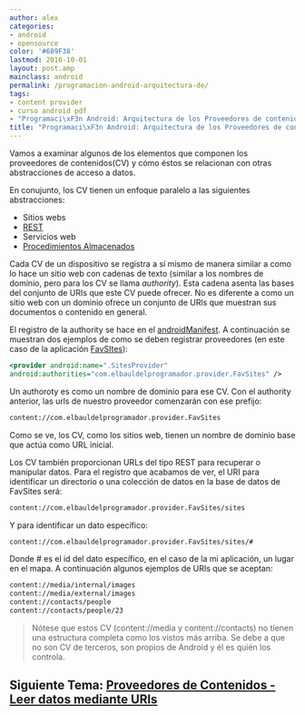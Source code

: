 ```yaml
---
author: alex
categories:
- android
- opensource
color: '#689F38'
lastmod: 2016-10-01
layout: post.amp
mainclass: android
permalink: /programacion-android-arquitectura-de/
tags:
- content provider
- curso android pdf
- "Programaci\xF3n Android: Arquitectura de los Proveedores de contenidos"
title: "Programaci\xF3n Android: Arquitectura de los Proveedores de contenidos"
---
```


Vamos a examinar algunos de los elementos que componen los proveedores de contenidos(CV) y cómo éstos se relacionan con otras abstracciones de acceso a datos.

En conujunto, los CV tienen un enfoque paralelo a las siguientes abstracciones:

  * Sitios webs
  * [REST][1]
  * Servicios web
  * [Procedimientos Almacenados][2]

Cada CV de un dispositivo se registra a sí mismo de manera similar a como lo hace un sitio web con cadenas de texto (similar a los nombres de domínio, pero para los CV se llama *authority*). Esta cadena asenta las bases del conjunto de URIs que este CV puede ofrecer. No es diferente a como un sitio web con un dominio ofrece un conjunto de URls que muestran sus documentos o contenido en general.

<!--more-->

El registro de la authority se hace en el [androidManifest][3]. A continuación se muestran dos ejemplos de como se deben registrar proveedores (en este caso de la aplicación [FavSItes][4]):

```xml
<provider android:name=".SitesProvider"
android:authorities="com.elbauldelprogramador.provider.FavSites" />
```

Un authoroty es como un nombre de dominio para ese CV. Con el authority anterior, las urls de nuestro proveedor comenzarán con ese prefijo:

```bash
content://com.elbauldelprogramador.provider.FavSites
```

Como se ve, los CV, como los sitios web, tienen un nombre de dominio base que actúa como URL inicial.

Los CV también proporcionan URLs del tipo REST para recuperar o manipular datos. Para el registro que acabamos de ver, el URI para identificar un directorio o una colección de datos en la base de datos de FavSites será:

```bash
content://com.elbauldelprogramador.provider.FavSites/sites
```

Y para identificar un dato específico:

```bash
content://com.elbauldelprogramador.provider.FavSites/sites/#
```

Donde # es el id del dato específico, en el caso de la mi aplicación, un lugar en el mapa. A continuación algunos ejemplos de URIs que se aceptan:

```bash
content://media/internal/images
content://media/external/images
content://contacts/people
content://contacts/people/23
```

> Nótese que estos CV (content://media y content://contacts) no tienen una estructura completa como los vistos más arriba. Se debe a que no son CV de terceros, son propios de Android y él es quién los controla.

## Siguiente Tema: [Proveedores de Contenidos - Leer datos mediante URIs][5]

 [1]: https://elbauldelprogramador.com/buenas-practicas-para-el-diseno-de-una-api-restful-pragmatica/
 [2]: https://elbauldelprogramador.com/plsql-procedimientos-y-funciones/
 [3]: https://elbauldelprogramador.com/fundamentos-programacion-android_16/
 [4]: https://elbauldelprogramador.com/prueba-la-aplicacion-favsites-en-tu/
 [5]: https://elbauldelprogramador.com/programacion-android-proveedores-de_28/
